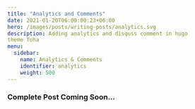 ```yaml
---
title: "Analytics and Comments"
date: 2021-01-20T06:00:00:23+06:00
hero: /images/posts/writing-posts/analytics.svg
description: Adding analytics and disquss comment in hugo
theme Toha
menu:
  sidebar:
    name: Analytics & Comments
    identifier: analytics
    weight: 500
---
```


### Complete Post Coming Soon...